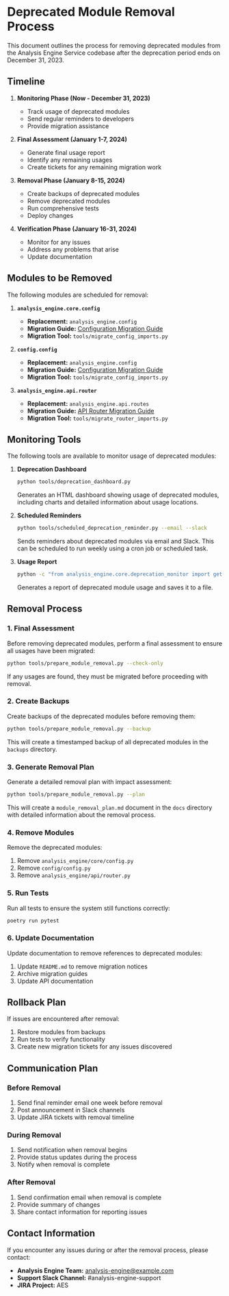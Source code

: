 # Deprecated Module Removal Process

This document outlines the process for removing deprecated modules from the Analysis Engine Service codebase after the deprecation period ends on December 31, 2023.

## Timeline

1. **Monitoring Phase (Now - December 31, 2023)**
   - Track usage of deprecated modules
   - Send regular reminders to developers
   - Provide migration assistance

2. **Final Assessment (January 1-7, 2024)**
   - Generate final usage report
   - Identify any remaining usages
   - Create tickets for any remaining migration work

3. **Removal Phase (January 8-15, 2024)**
   - Create backups of deprecated modules
   - Remove deprecated modules
   - Run comprehensive tests
   - Deploy changes

4. **Verification Phase (January 16-31, 2024)**
   - Monitor for any issues
   - Address any problems that arise
   - Update documentation

## Modules to be Removed

The following modules are scheduled for removal:

1. **`analysis_engine.core.config`**
   - **Replacement:** `analysis_engine.config`
   - **Migration Guide:** [Configuration Migration Guide](./configuration_migration_guide.md)
   - **Migration Tool:** `tools/migrate_config_imports.py`

2. **`config.config`**
   - **Replacement:** `analysis_engine.config`
   - **Migration Guide:** [Configuration Migration Guide](./configuration_migration_guide.md)
   - **Migration Tool:** `tools/migrate_config_imports.py`

3. **`analysis_engine.api.router`**
   - **Replacement:** `analysis_engine.api.routes`
   - **Migration Guide:** [API Router Migration Guide](./api_router_migration_guide.md)
   - **Migration Tool:** `tools/migrate_router_imports.py`

## Monitoring Tools

The following tools are available to monitor usage of deprecated modules:

1. **Deprecation Dashboard**
   ```bash
   python tools/deprecation_dashboard.py
   ```
   Generates an HTML dashboard showing usage of deprecated modules, including charts and detailed information about usage locations.

2. **Scheduled Reminders**
   ```bash
   python tools/scheduled_deprecation_reminder.py --email --slack
   ```
   Sends reminders about deprecated modules via email and Slack. This can be scheduled to run weekly using a cron job or scheduled task.

3. **Usage Report**
   ```bash
   python -c "from analysis_engine.core.deprecation_monitor import get_usage_report, save_data; print(get_usage_report()); save_data()"
   ```
   Generates a report of deprecated module usage and saves it to a file.

## Removal Process

### 1. Final Assessment

Before removing deprecated modules, perform a final assessment to ensure all usages have been migrated:

```bash
python tools/prepare_module_removal.py --check-only
```

If any usages are found, they must be migrated before proceeding with removal.

### 2. Create Backups

Create backups of the deprecated modules before removing them:

```bash
python tools/prepare_module_removal.py --backup
```

This will create a timestamped backup of all deprecated modules in the `backups` directory.

### 3. Generate Removal Plan

Generate a detailed removal plan with impact assessment:

```bash
python tools/prepare_module_removal.py --plan
```

This will create a `module_removal_plan.md` document in the `docs` directory with detailed information about the removal process.

### 4. Remove Modules

Remove the deprecated modules:

1. Remove `analysis_engine/core/config.py`
2. Remove `config/config.py`
3. Remove `analysis_engine/api/router.py`

### 5. Run Tests

Run all tests to ensure the system still functions correctly:

```bash
poetry run pytest
```

### 6. Update Documentation

Update documentation to remove references to deprecated modules:

1. Update `README.md` to remove migration notices
2. Archive migration guides
3. Update API documentation

## Rollback Plan

If issues are encountered after removal:

1. Restore modules from backups
2. Run tests to verify functionality
3. Create new migration tickets for any issues discovered

## Communication Plan

### Before Removal

1. Send final reminder email one week before removal
2. Post announcement in Slack channels
3. Update JIRA tickets with removal timeline

### During Removal

1. Send notification when removal begins
2. Provide status updates during the process
3. Notify when removal is complete

### After Removal

1. Send confirmation email when removal is complete
2. Provide summary of changes
3. Share contact information for reporting issues

## Contact Information

If you encounter any issues during or after the removal process, please contact:

- **Analysis Engine Team:** analysis-engine@example.com
- **Support Slack Channel:** #analysis-engine-support
- **JIRA Project:** AES
